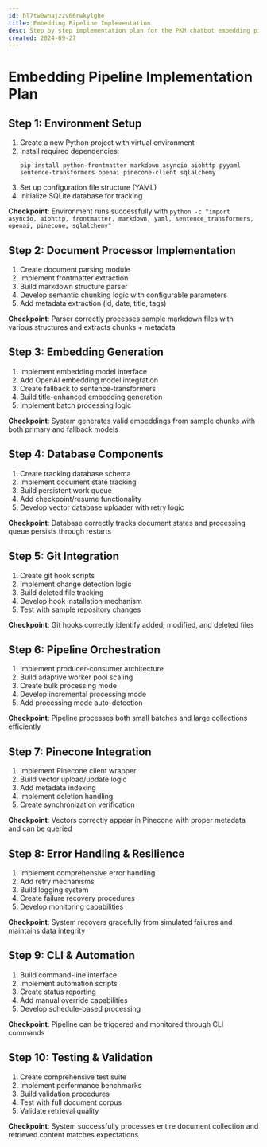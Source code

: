 ```yaml
---
id: hl7tw0wnajzzv66rwkylghe
title: Embedding Pipeline Implementation
desc: Step by step implementation plan for the PKM chatbot embedding pipeline
created: 2024-09-27
---
```


# Embedding Pipeline Implementation Plan

## Step 1: Environment Setup

1. Create a new Python project with virtual environment
2. Install required dependencies:
   ```
   pip install python-frontmatter markdown asyncio aiohttp pyyaml sentence-transformers openai pinecone-client sqlalchemy
   ```
3. Set up configuration file structure (YAML)
4. Initialize SQLite database for tracking

**Checkpoint**: Environment runs successfully with `python -c "import asyncio, aiohttp, frontmatter, markdown, yaml, sentence_transformers, openai, pinecone, sqlalchemy"`

## Step 2: Document Processor Implementation

1. Create document parsing module
2. Implement frontmatter extraction
3. Build markdown structure parser
4. Develop semantic chunking logic with configurable parameters
5. Add metadata extraction (id, date, title, tags)

**Checkpoint**: Parser correctly processes sample markdown files with various structures and extracts chunks + metadata

## Step 3: Embedding Generation

1. Implement embedding model interface
2. Add OpenAI embedding model integration
3. Create fallback to sentence-transformers
4. Build title-enhanced embedding generation
5. Implement batch processing logic

**Checkpoint**: System generates valid embeddings from sample chunks with both primary and fallback models

## Step 4: Database Components

1. Create tracking database schema
2. Implement document state tracking
3. Build persistent work queue
4. Add checkpoint/resume functionality
5. Develop vector database uploader with retry logic

**Checkpoint**: Database correctly tracks document states and processing queue persists through restarts

## Step 5: Git Integration

1. Create git hook scripts
2. Implement change detection logic
3. Build deleted file tracking
4. Develop hook installation mechanism
5. Test with sample repository changes

**Checkpoint**: Git hooks correctly identify added, modified, and deleted files

## Step 6: Pipeline Orchestration

1. Implement producer-consumer architecture
2. Build adaptive worker pool scaling
3. Create bulk processing mode
4. Develop incremental processing mode
5. Add processing mode auto-detection

**Checkpoint**: Pipeline processes both small batches and large collections efficiently

## Step 7: Pinecone Integration

1. Implement Pinecone client wrapper
2. Build vector upload/update logic
3. Add metadata indexing
4. Implement deletion handling
5. Create synchronization verification

**Checkpoint**: Vectors correctly appear in Pinecone with proper metadata and can be queried

## Step 8: Error Handling & Resilience

1. Implement comprehensive error handling
2. Add retry mechanisms
3. Build logging system
4. Create failure recovery procedures
5. Develop monitoring capabilities

**Checkpoint**: System recovers gracefully from simulated failures and maintains data integrity

## Step 9: CLI & Automation

1. Build command-line interface
2. Implement automation scripts
3. Create status reporting
4. Add manual override capabilities
5. Develop schedule-based processing

**Checkpoint**: Pipeline can be triggered and monitored through CLI commands

## Step 10: Testing & Validation

1. Create comprehensive test suite
2. Implement performance benchmarks
3. Build validation procedures
4. Test with full document corpus
5. Validate retrieval quality

**Checkpoint**: System successfully processes entire document collection and retrieved content matches expectations
